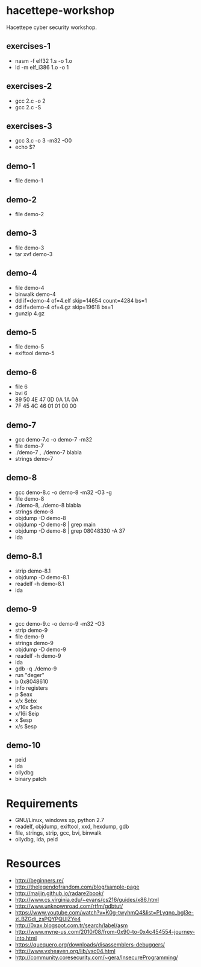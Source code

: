# hacettepe-workshop

Hacettepe cyber security workshop.

## exercises-1
- nasm -f elf32 1.s -o 1.o
- ld -m elf\_i386 1.o -o 1

## exercises-2
- gcc 2.c -o 2
- gcc 2.c -S

## exercises-3
- gcc 3.c -o 3 -m32 -O0 
- echo $?

## demo-1
- file demo-1

## demo-2
- file demo-2

## demo-3
- file demo-3
- tar xvf demo-3

## demo-4
- file demo-4
- binwalk demo-4
- dd if=demo-4 of=4.elf skip=14654 count=4284 bs=1
- dd if=demo-4 of=4.gz skip=19618 bs=1
- gunzip 4.gz

## demo-5
- file demo-5
- exiftool demo-5

## demo-6
- file 6
- bvi 6
- 89 50 4E 47 0D 0A 1A 0A
- 7F 45 4C 46 01 01 00 00

## demo-7
- gcc demo-7.c -o demo-7 -m32
- file demo-7
- ./demo-7 , ./demo-7 blabla
- strings demo-7

## demo-8
- gcc demo-8.c -o demo-8 -m32 -O3 -g
- file demo-8
- ./demo-8, ./demo-8 blabla
- strings demo-8
- objdump -D demo-8
- objdump -D demo-8 | grep main
- objdump -D demo-8 | grep 08048330 -A 37
- ida

## demo-8.1
- strip demo-8.1
- objdump -D demo-8.1
- readelf -h demo-8.1
- ida

## demo-9
- gcc demo-9.c -o demo-9 -m32 -O3
- strip demo-9
- file demo-9
- strings demo-9
- objdump -D demo-9
- readelf -h demo-9
- ida
- gdb -q ./demo-9
- run "deger"
- b 0x8048610
- info registers
- p $eax
- x/x $ebx
- x/16x $ebx
- x/16i $eip
- x $esp
- x/s $esp

## demo-10
- peid
- ida
- ollydbg
- binary patch

# Requirements
- GNU/Linux, windows xp, python 2.7
- readelf, objdump, exiftool, xxd, hexdump, gdb
- file, strings, strip, gcc, bvi, binwalk
- ollydbg, ida, peid

# Resources
- http://beginners.re/
- http://thelegendofrandom.com/blog/sample-page
- http://maijin.github.io/radare2book/
- http://www.cs.virginia.edu/~evans/cs216/guides/x86.html
- http://www.unknownroad.com/rtfm/gdbtut/
- https://www.youtube.com/watch?v=K0g-twyhmQ4&list=PLyqno_bgl3e-zLBZGdi_zsPQYPQUlZYe4
- http://0xax.blogspot.com.tr/search/label/asm
- http://www.myne-us.com/2010/08/from-0x90-to-0x4c454554-journey-into.html
- https://quequero.org/downloads/disassemblers-debuggers/
- http://www.vxheaven.org/lib/vsc04.html
- http://community.coresecurity.com/~gera/InsecureProgramming/
